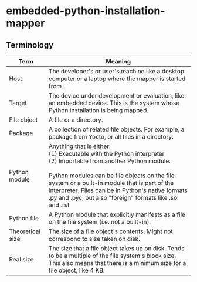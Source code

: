 # embedded-python-installation-mapper

## Terminology
| Term    | Meaning |
| -------- | ------- |
| Host | The developer's or user's machine like a desktop computer or a laptop where the mapper is started from. |
| Target | The device under development or evaluation, like an embedded device. This is the system whose Python installation is being mapped. |
| File object | A file or a directory. |
| Package | A collection of related file objects. For example, a package from Yocto, or all files in a directory. |
| Python module | Anything that is either: <br> (1) Executable with the Python interpreter <br> (2) Importable from another Python module. <br><br> Python modules can be file objects on the file system or a built-in module that is part of the interpreter. Files can be in Python's native formats .py and .pyc, but also "foreign" formats like .so and .rst |
| Python file | A Python module that explicitly manifests as a file on the file system (i.e. not a built-in). |
| Theoretical size | The size of a file object's contents. Might not correspond to size taken on disk. |
| Real size | The size that a file object takes up on disk. Tends to be a multiple of the file system's block size. This also means that there is a minimum size for a file object, like 4 KB. |
